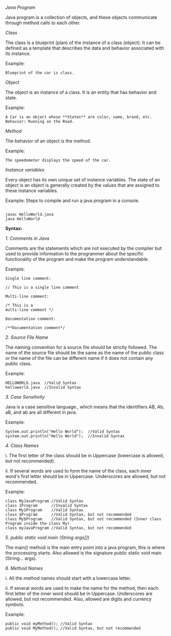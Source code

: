 *Java Program*

Java program is a collection of objects, and these objects communicate through method calls to each other.

*Class*

The class is a blueprint (plan) of the instance of a class (object). It can be defined as a template that describes the data and behavior associated with its instance.

Example:
```
Blueprint of the car is class.
```

*Object*

The object is an instance of a class. It is an entity that has behavior and state.

Example:
```
A Car is an object whose **States** are color, name, brand, etc.
Behavior: Running on the Road.
```

*Method*

The behavior of an object is the method.

Example:
```
The speedometer displays the speed of the car.
```

*Instance variables*

Every object has its own unique set of instance variables. The state of an object is an object is generally created by the values that are assigned to these instance variables.

Example: Steps to compile and run a java program in a console.
```

javac HelloWorld.java
java HelloWorld
```

**Syntax:**

*1. Comments in Java*

Comments are the statements which are not executed by the compiler but used to provide information to the programmer about the specific functionality of the program and make the program understandable.

Example:
```
Single line comment:

// This is a single line comment

Multi-line comment:

/* This is a
multi-line comment */

Documentation comment:

/**Documentation comment*/
```

*2. Source File Name*

The naming convention for a source file should be strictly followed. The name of the source file should be the same as the name of the public class or the name of the file can be different name if it does not contain any public class.

Example:
```
HELLOWORLD.java  //Valid Syntax
helloworld.java  //Invalid Syntax
```

*3. Case Sensitivity*

Java is a case sensitive language., which means that the identifiers AB, Ab, aB, and ab are all different in java.

Example:
```
System.out.println("Hello World");  //Valid Syntax
system.out.println("Hello World");  //Invalid Syntax
```

*4. Class Names*

i. The first letter of the class should be in Uppercase (lowercase is allowed, but not recommended).

ii. If several words are used to form the name of the class, each inner word's first letter should be in Uppercase. Underscores are allowed, but not recommended.

Example:
```
class MyJavaProgram //Valid Syntax
class 1Program      //Invalid Syntax
class My1Program    //Valid Syntax
class $Program      //Valid Syntax, but not recommended
class My$Program    //Valid Syntax, but not recommended (Inner class Program inside the class My)
class myJavaProgram //Valid Syntax, but not recommended
```

*5. public static void main (String args[])*

The main() method is the main entry point into a java program, this is where the processing starts. Also allowed is the signature public static void main (String... args).

*6. Method Names*

i. All the method names should start with a lowercase letter.

ii. If several words are used to make the name for the method, then each first letter of the inner word should be in Uppercase. Underscores are allowed, but not recommended. Also, allowed are digits and currency symbols.

Example:
```
public void myMethod(); //Valid Syntax
public void MyMethod(); //Valid Syntax, but not recommended
```